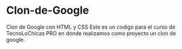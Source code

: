 # Clon-de-Google
Clon de Google con HTML y CSS 
Este es un codigo para el curso de TecnoLoChicas PRO en donde realizamos como proyecto un clon de google. 

